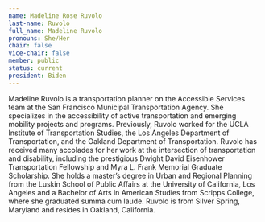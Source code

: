 ```yaml
---
name: Madeline Rose Ruvolo
last-name: Ruvolo
full_name: Madeline Ruvolo
pronouns: She/Her
chair: false
vice-chair: false
member: public
status: current
president: Biden
---
```

Madeline Ruvolo is a transportation planner on the Accessible Services team at the San Francisco Municipal Transportation Agency.  She specializes in the accessibility of active transportation and emerging mobility projects and programs.  Previously, Ruvolo worked for the UCLA Institute of Transportation Studies, the Los Angeles Department of Transportation, and the Oakland Department of Transportation. Ruvolo has received many accolades for her work at the intersection of transportation and disability, including the prestigious Dwight David Eisenhower Transportation Fellowship and Myra L. Frank Memorial Graduate Scholarship.  She holds a master’s degree in Urban and Regional Planning from the Luskin School of Public Affairs at the University of California, Los Angeles and a Bachelor of Arts in American Studies from Scripps College, where she graduated summa cum laude.  Ruvolo is from Silver Spring, Maryland and resides in Oakland, California.

